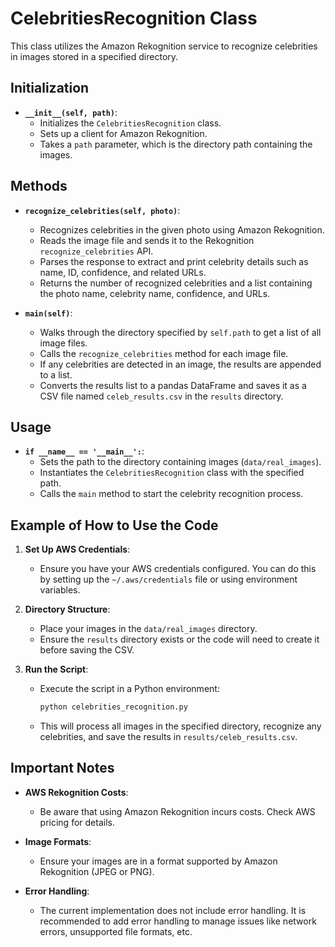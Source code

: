 # CelebritiesRecognition Class

This class utilizes the Amazon Rekognition service to recognize celebrities in images stored in a specified directory.

## Initialization
- **`__init__(self, path)`**:
  - Initializes the `CelebritiesRecognition` class.
  - Sets up a client for Amazon Rekognition.
  - Takes a `path` parameter, which is the directory path containing the images.

## Methods

- **`recognize_celebrities(self, photo)`**:
  - Recognizes celebrities in the given photo using Amazon Rekognition.
  - Reads the image file and sends it to the Rekognition `recognize_celebrities` API.
  - Parses the response to extract and print celebrity details such as name, ID, confidence, and related URLs.
  - Returns the number of recognized celebrities and a list containing the photo name, celebrity name, confidence, and URLs.

- **`main(self)`**:
  - Walks through the directory specified by `self.path` to get a list of all image files.
  - Calls the `recognize_celebrities` method for each image file.
  - If any celebrities are detected in an image, the results are appended to a list.
  - Converts the results list to a pandas DataFrame and saves it as a CSV file named `celeb_results.csv` in the `results` directory.

## Usage
- **`if __name__ == '__main__':`**:
  - Sets the path to the directory containing images (`data/real_images`).
  - Instantiates the `CelebritiesRecognition` class with the specified path.
  - Calls the `main` method to start the celebrity recognition process.

## Example of How to Use the Code

1. **Set Up AWS Credentials**:
   - Ensure you have your AWS credentials configured. You can do this by setting up the `~/.aws/credentials` file or using environment variables.

2. **Directory Structure**:
   - Place your images in the `data/real_images` directory.
   - Ensure the `results` directory exists or the code will need to create it before saving the CSV.

3. **Run the Script**:
   - Execute the script in a Python environment:
     ```bash
     python celebrities_recognition.py
     ```
   - This will process all images in the specified directory, recognize any celebrities, and save the results in `results/celeb_results.csv`.

## Important Notes

- **AWS Rekognition Costs**:
  - Be aware that using Amazon Rekognition incurs costs. Check AWS pricing for details.
  
- **Image Formats**:
  - Ensure your images are in a format supported by Amazon Rekognition (JPEG or PNG).

- **Error Handling**:
  - The current implementation does not include error handling. It is recommended to add error handling to manage issues like network errors, unsupported file formats, etc.

